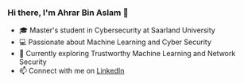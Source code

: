 ### Hi there, I'm Ahrar Bin Aslam 👋

- 🎓 Master's student in Cybersecurity at Saarland University
- 💻 Passionate about Machine Learning and Cyber Security
- 🌱 Currently exploring Trustworthy Machine Learning and Network Security
- 📫 Connect with me on [LinkedIn](https://www.linkedin.com/in/ahrarbinaslam23/)
